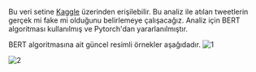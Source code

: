 Bu veri setine <a href="https://www.kaggle.com/c/nlp-getting-started">Kaggle</a> üzerinden erişilebilir.
Bu analiz ile atılan tweetlerin gerçek mi fake mi olduğunu belirlemeye çalışacağız. Analiz için BERT algoritması kullanılmış ve Pytorch'dan yararlanılmıştır.

BERT algoritmasına ait güncel resimli örnekler aşağıdadır.
![1](https://user-images.githubusercontent.com/40672298/86260228-aafed400-bbc5-11ea-84e3-98a032dbf8a7.png)

![2](https://user-images.githubusercontent.com/40672298/86260233-ac300100-bbc5-11ea-8f6a-7273b28d4f0c.png)

